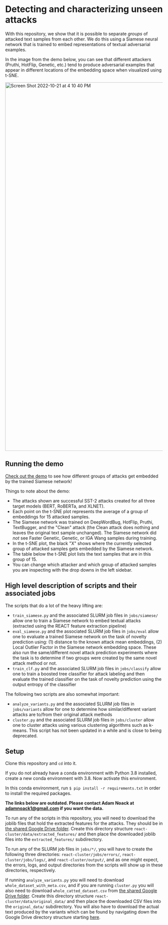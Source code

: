 # Detecting and characterizing unseen attacks
With this repository, we show that it is possible to separate *groups* of attacked text samples from each other. We do this using a Siamese neural network that is trained to embed representations of textual adversarial examples. 

In the image from the demo below, you can see that different attackers (Pruthi, HotFlip, Genetic, etc.) tend to produce adversarial examples that appear in different locations of the embedding space when visualized using t-SNE.

<img width="1178" alt="Screen Shot 2022-10-21 at 4 10 40 PM" src="https://user-images.githubusercontent.com/19272536/197303613-f7c73629-3b82-438e-94e3-c3c36439551e.png">

## Running the demo
[Check out the demo](https://a1noack-react-cluster-demodemo-clustering-5eabvt.streamlitapp.com/) to see how different groups of attacks get embedded by the trained Siamese network!

Things to note about the demo:
 - The attacks shown are successful SST-2 attacks created for all three target models (BERT, RoBERTa, and XLNET).
 - Each point on the t-SNE plot represents the average of a group of embeddings for 15 attacked samples.
 - The Siamese network was trained on DeepWordBug, HotFlip, Pruthi, TextBugger, and the "Clean" attack (the Clean attack does nothing and leaves the original text sample unchanged). The Siamese network did *not* see Faster Genetic, Genetic, or IGA Wang samples during training.
 - In the t-SNE plot, the black "X" shows where the currently selected group of attacked samples gets embedded by the Siamese network.
 - The table below the t-SNE plot lists the text samples that are in this group of 15.
 - You can change which attacker and which group of attacked samples you are inspecting with the drop downs in the left sidebar.

## High level description of scripts and their associated jobs
The scripts that do a lot of the heavy lifting are:
 - `train_siamese.py` and the associated SLURM job files in `jobs/siamese/` allow one to train a Siamese network to embed textual attacks (extracted using the REACT feature extraction pipeline) 
 - `eval_siamese.py` and the associated SLURM job files in `jobs/eval` allow one to evaluate a trained Siamese network on the task of novelty prediction using: (1) distance to the known attack mean embeddings, (2) Local Outlier Factor in the Siamese network embedding space. These also run the  same/different novel attack prediction experiments where the task is to determine if two groups were created by the same novel attack method or not.
 - `train_clf.py` and the associated SLURM job files in `jobs/classify` allow one to train a boosted tree classifier for attack labeling and then evaluate the trained classifier on the task of novelty prediction using the output entropy of the classifier

The following two scripts are also somewhat important:
 - `analyze_variants.py` and the associated SLURM job files in `jobs/variants` allow for one to determine how similar/different variant attacks are to/from their original attack methods
 -  `cluster.py` and the associated SLURM job files in `jobs/cluster` allow one to cluster attacks using various clustering algorithms such as k-means. This script has not been updated in a while and is close to being deprecated.
## Setup
Clone this repository and `cd` into it.

If you do not already have a conda environment with Python 3.8 installed, create a new conda environment with 3.8. Now activate this environment.

In this conda environment, run `$ pip install -r requirements.txt` in order to install the required packages.

**The links below are outdated. Please contact Adam Noack at adamnoack1@gmail.com if you want the data.**

To run any of the scripts in this repository, you will need to download the joblib files that hold the extracted features for the attacks. They should be in [the shared Google Drive folder](). Create this directory structure `react-cluster/data/extracted_features/` and then place the downloaded joblib files into the `extracted_features/` subdirectory.

To run any of the SLURM job files in `jobs/*/`, you will have to create the following three directories: `react-cluster/jobs/errors/`, `react-cluster/jobs/logs/`, and `react-cluster/output/`, and as one might expect, the errors, logs, and output directories from the scripts will show up in these directories, respectively.

If running `analyze_variants.py` you will need to download `whole_dataset_with_meta.csv`, and if you are running `cluster.py` you will also need to download `whole_catted_dataset.csv` from [the shared Google Drive folder](). Create this directory structure `react-cluster/data/original_data/` and then place the downloaded CSV files into the `original_data/` subdirectory. You will also have to download the actual text produced by the variants which can be found by navigating down the Google Drive directory structure starting [here]().
